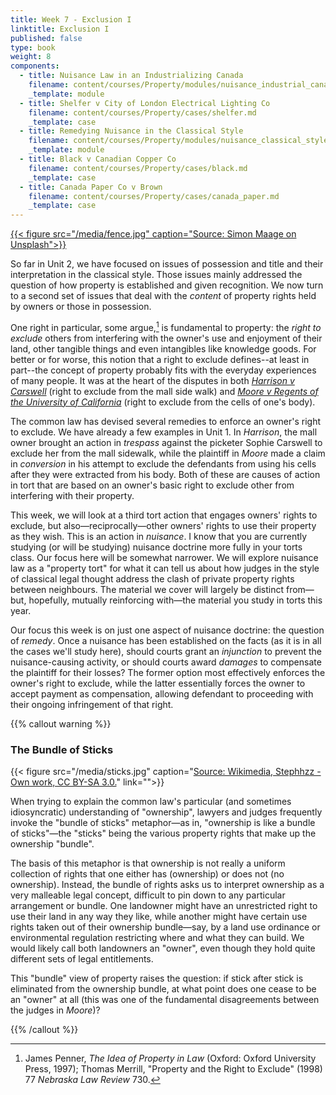 ```yaml
---
title: Week 7 - Exclusion I
linktitle: Exclusion I
published: false
type: book
weight: 8
components:
  - title: Nuisance Law in an Industrializing Canada
    filename: content/courses/Property/modules/nuisance_industrial_canada.md
    _template: module
  - title: Shelfer v City of London Electrical Lighting Co
    filename: content/courses/Property/cases/shelfer.md
    _template: case
  - title: Remedying Nuisance in the Classical Style
    filename: content/courses/Property/modules/nuisance_classical_style.md
    _template: module
  - title: Black v Canadian Copper Co
    filename: content/courses/Property/cases/black.md
    _template: case
  - title: Canada Paper Co v Brown
    filename: content/courses/Property/cases/canada_paper.md
    _template: case
---
```





[{{< figure src="/media/fence.jpg" caption="Source: Simon Maage on Unsplash">}}](https://unsplash.com/photos/xw-vvvXq3rA)

So far in Unit 2, we have focused on issues of possession and title and their interpretation in the classical style. Those issues mainly addressed the question of how property is established and given recognition. We now turn to a second set of issues that deal with the *content* of property rights held by owners or those in possession.  

One right in particular, some argue,[^exclude] is fundamental to property: the *right to exclude* others from interfering with the owner's use and enjoyment of their land, other tangible things and even intangibles like knowledge goods. For better or for worse, this notion that a right to exclude defines--at least in part--the concept of property probably fits with the everyday experiences of many people. It was at the heart of the disputes in both *[Harrison v Carswell](../week2/#Harrison)* (right to exclude from the mall side walk) and *[Moore v Regents of the University of California](../week3/#Moore)* (right to exclude from the cells of one's body).


The common law has devised several remedies to enforce an owner's right to exclude. We have already a few examples in Unit 1. In *Harrison*, the mall owner brought an action in *trespass* against the picketer Sophie Carswell to exclude her from the mall sidewalk, while the plaintiff in *Moore* made a claim in *conversion* in his attempt to exclude the defendants from using his cells after they were extracted from his body. Both of these are causes of action in tort that are based on an owner's basic right to exclude other from interfering with their property.

This week, we will look at a third tort action that engages owners' rights to exclude, but also—reciprocally—other owners' rights to use their property as they wish. This is an action in *nuisance*. I know that you are currently studying (or will be studying) nuisance doctrine more fully in your torts class. Our focus here will be somewhat narrower. We will explore nuisance law as a "property tort" for what it can tell us about how judges in the style of classical legal thought address the clash of private property rights between neighbours. The material we cover will largely be distinct from—but, hopefully, mutually reinforcing with—the material you study in torts this year.

Our focus this week is on just one aspect of nuisance doctrine: the question of *remedy*. Once a nuisance has been established on the facts (as it is in all the cases we'll study here), should courts grant an *injunction* to prevent the nuisance-causing activity, or should courts award *damages* to compensate the plaintiff for their losses? The former option most effectively enforces the owner's right to exclude, while the latter essentially forces the owner to accept payment as compensation,  allowing defendant to proceeding with their ongoing infringement of that right.


{{% callout warning %}} 

### The Bundle of Sticks

{{< figure src="/media/sticks.jpg" caption="[Source: Wikimedia, Stephhzz - Own work, CC BY-SA 3.0.](https://commons.wikimedia.org/w/index.php?curid=11728347)" link="">}}

When trying to explain the common law's particular (and sometimes idiosyncratic) understanding of "ownership", lawyers and judges frequently invoke the "bundle of sticks" metaphor—as in, "ownership is like a bundle of sticks"—the "sticks" being the various property rights that make up the ownership "bundle". 

The basis of this metaphor is that ownership is not really a uniform collection of rights that one either has (ownership) or does not (no ownership). Instead, the bundle of rights asks us to interpret ownership as a very malleable legal concept, difficult to pin down to any particular arrangement or bundle. One landowner might have an unrestricted right to use their land in any way they like, while another might have certain use rights taken out of their ownership bundle—say, by a land use ordinance or environmental regulation restricting where and what they can build. We would likely call both landowners an "owner", even though they hold quite different sets of legal entitlements. 

This "bundle" view of property raises the question: if stick after stick is eliminated from the ownership bundle, at what point does one cease to be an "owner" at all (this was one of the fundamental disagreements between the judges in *Moore*)? 

{{% /callout %}}

[^exclude]: James Penner, *The Idea of Property in Law* (Oxford: Oxford University Press, 1997); Thomas Merrill, "Property and the Right to Exclude" (1998) 77 *Nebraska Law Review* 730.